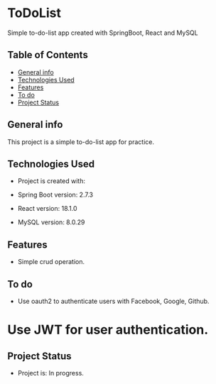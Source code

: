 # ToDoList
Simple to-do-list app created with SpringBoot, React and MySQL

## Table of Contents
* [General info](#general-info)
* [Technologies Used](#technologies-used)
* [Features](#features)
* [To do](#to-do)
* [Project Status](#project-stutas)

## General info
This project is a simple to-do-list app for practice.

## Technologies Used
* Project is created with:

* Spring Boot version: 2.7.3
* React version: 18.1.0
* MySQL version: 8.0.29

## Features
* Simple crud operation.

## To do
* Use oauth2 to authenticate users with Facebook, Google, Github. 
# Use JWT for user authentication.

## Project Status
* Project is: In progress.
